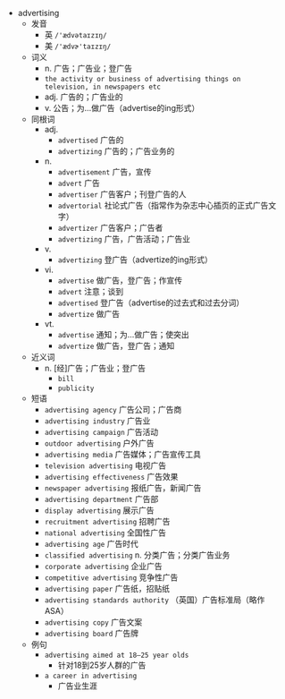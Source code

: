 - advertising
  - 发音
    - 英 `/'ædvətaɪzɪŋ/`
    - 美 `/'ædvɚ'taɪzɪŋ/`
  - 词义
    - n. 广告；广告业；登广告
    - `the activity or business of advertising things on television, in newspapers etc`
    - adj. 广告的；广告业的
    - v. 公告；为…做广告（advertise的ing形式）
  - 同根词
    - adj.
      - `advertised` 广告的
      - `advertizing` 广告的；广告业务的
    - n.
      - `advertisement` 广告，宣传
      - `advert` 广告
      - `advertiser` 广告客户；刊登广告的人
      - `advertorial` 社论式广告（指常作为杂志中心插页的正式广告文字）
      - `advertizer` 广告客户；广告者
      - `advertizing` 广告，广告活动；广告业
    - v.
      - `advertizing` 登广告（advertize的ing形式）
    - vi.
      - `advertise` 做广告，登广告；作宣传
      - `advert` 注意；谈到
      - `advertised` 登广告（advertise的过去式和过去分词）
      - `advertize` 做广告
    - vt.
      - `advertise` 通知；为…做广告；使突出
      - `advertize` 做广告，登广告；通知
  - 近义词
    - n. [经]广告；广告业；登广告
      - `bill`
      - `publicity`
  - 短语
    - `advertising agency` 广告公司；广告商 
    - `advertising industry` 广告业 
    - `advertising campaign` 广告活动 
    - `outdoor advertising` 户外广告 
    - `advertising media` 广告媒体；广告宣传工具 
    - `television advertising` 电视广告 
    - `advertising effectiveness` 广告效果 
    - `newspaper advertising` 报纸广告，新闻广告 
    - `advertising department` 广告部 
    - `display advertising` 展示广告 
    - `recruitment advertising` 招聘广告 
    - `national advertising` 全国性广告 
    - `advertising age` 广告时代 
    - `classified advertising` n. 分类广告；分类广告业务 
    - `corporate advertising` 企业广告 
    - `competitive advertising` 竞争性广告 
    - `advertising paper` 广告纸，招贴纸 
    - `advertising standards authority` （英国）广告标准局（略作 ASA） 
    - `advertising copy` 广告文案 
    - `advertising board` 广告牌 
  - 例句
    - `advertising aimed at 18–25 year olds`
      - 针对18到25岁人群的广告
    - `a career in advertising`
      - 广告业生涯

